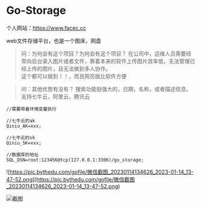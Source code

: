 # Go-Storage

个人网站：https://www.facec.cc

web文件存储平台，也是一个图床，网盘


>问：为何会有这个项目？为何会有这个项目？
>在公司中，运维人员需要经常向后台录入图片或者文件，靠着本来的软件上传图片效率低，无法管理已经上传的图片，且无法做到多人协作。<br>
这个都可以做到！！，而且网页版比软件方便

>问：其他优势有没有？
>搜索功能挺强大的，日期，名称，或者描述信息。
>支持七牛云，阿里云，腾讯云 

```
//需要带着环境变量执行

//七牛云的ak
Qiniu_AK=xxx;

//七牛云的sk
Qiniu_SK=xxx;

//数据库的地址
SQL_DSN=root:123456@tcp(127.0.0.1:3306)/go_storage;

```
![https://pic.bythedu.com/gofile/微信截图_20230114134626_2023-01-14_13-47-52.png](https://pic.bythedu.com/gofile/微信截图_20230114134626_2023-01-14_13-47-52.png)

![截图](https://pic.bythedu.com/defeng_boke/Snipaste_2023-01-12_16-17-38_1673511493244.png)




